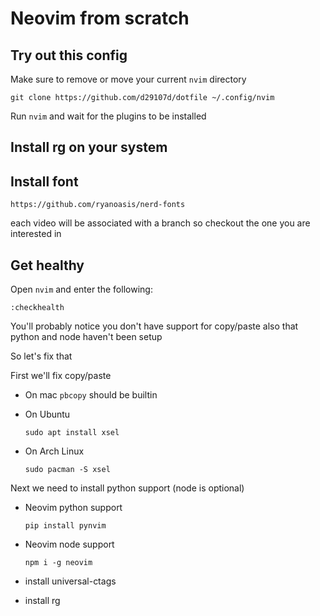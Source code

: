 # Neovim from scratch

## Try out this config

Make sure to remove or move your current `nvim` directory

```
git clone https://github.com/d29107d/dotfile ~/.config/nvim
```

Run `nvim` and wait for the plugins to be installed 

## Install rg on your system 

## Install font
```
https://github.com/ryanoasis/nerd-fonts
```


each video will be associated with a branch so checkout the one you are interested in

## Get healthy

Open `nvim` and enter the following:

```
:checkhealth
```

You'll probably notice you don't have support for copy/paste also that python and node haven't been setup

So let's fix that

First we'll fix copy/paste

- On mac `pbcopy` should be builtin

- On Ubuntu

  ```
  sudo apt install xsel
  ```

- On Arch Linux

  ```
  sudo pacman -S xsel
  ```

Next we need to install python support (node is optional)

- Neovim python support

  ```
  pip install pynvim
  ```
- Neovim node support

  ```
  npm i -g neovim
  ```
- install universal-ctags
- install rg
